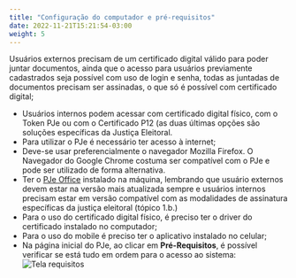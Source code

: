 ```yaml
---
title: "Configuração do computador e pré-requisitos"
date: 2022-11-21T15:21:54-03:00
weight: 5
---
```


Usuários externos precisam de um certificado digital válido para poder juntar documentos, ainda que o acesso para usuários previamente cadastrados seja possível com uso de login e senha, todas as juntadas de documentos precisam ser assinadas, o que só é possível com certificado digital;

+ Usuários internos podem acessar com certificado digital físico, com o Token PJe ou com o Certificado P12 (as duas últimas opções são soluções específicas da Justiça Eleitoral.
+ Para utilizar o PJe é necessário ter acesso à internet;
+ Deve-se usar preferencialmente o navegador Mozilla Firefox. O Navegador do Google Chrome costuma ser compatível com o PJe e pode ser utilizado de forma alternativa.
+ Ter o [PJe Office](https://www.pje.jus.br/wiki/index.php/PJeOffice) instalado na máquina, lembrando que usuário externos devem estar na versão mais atualizada sempre e usuários internos precisam estar em versão compatível com as modalidades de assinatura específicas da justiça eleitoral (tópico 1.b.)
+ Para o uso do certificado digital físico, é preciso ter o driver do certificado instalado no computador;
+ Para o uso do mobile é preciso ter o aplicativo instalado no celular;
+ Na página inicial do PJe, ao clicar em **Pré-Requisitos**, é possível verificar se está tudo em ordem para o acesso ao sistema:
![Tela requisitos](/imagens/requisitos.jpg)

